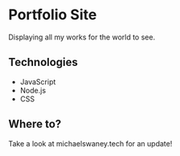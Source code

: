 # Portfolio Site
Displaying all my works for the world to see.
## Technologies
* JavaScript
* Node.js
* CSS
## Where to?
Take a look at michaelswaney.tech for an update!
